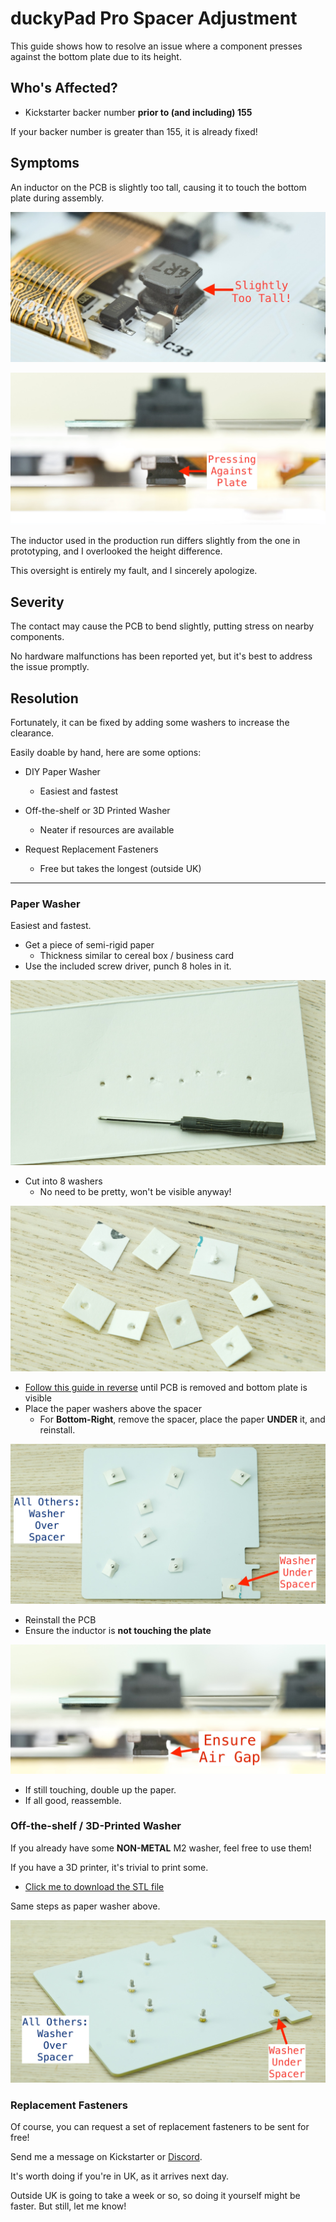 # duckyPad Pro Spacer Adjustment

This guide shows how to resolve an issue where a component presses against the bottom plate due to its height.

## Who's Affected?

* Kickstarter backer number **prior to (and including) 155**

If your backer number is greater than 155, it is already fixed!

## Symptoms

An inductor on the PCB is slightly too tall, causing it to touch the bottom plate during assembly.

![Alt text](../resources/photos/fix/inductor.jpeg)

![Alt text](../resources/photos/fix/touch.jpeg)

The inductor used in the production run differs slightly from the one in prototyping, and I overlooked the height difference.

This oversight is entirely my fault, and I sincerely apologize.

## Severity

The contact may cause the PCB to bend slightly, putting stress on nearby components.

No hardware malfunctions has been reported yet, but it's best to address the issue promptly.

## Resolution

Fortunately, it can be fixed by adding some washers to increase the clearance.

Easily doable by hand, here are some options:

* DIY Paper Washer

	* Easiest and fastest

* Off-the-shelf or 3D Printed Washer

	* Neater if resources are available

* Request Replacement Fasteners

	* Free but takes the longest (outside UK)

---------

### Paper Washer

Easiest and fastest.

* Get a piece of semi-rigid paper 
	* Thickness similar to cereal box / business card
* Use the included screw driver, punch 8 holes in it.

![Alt text](../resources/photos/fix/punch.jpeg)

* Cut into 8 washers
	* No need to be pretty, won't be visible anyway!

![Alt text](../resources/photos/fix/cut.jpeg)

* [Follow this guide in reverse](troubleshooting.md) until PCB is removed and bottom plate is visible
* Place the paper washers above the spacer
	* For **Bottom-Right**, remove the spacer, place the paper **UNDER** it, and reinstall.

![Alt text](../resources/photos/fix/wash.jpeg)

* Reinstall the PCB
* Ensure the inductor is **not touching the plate**

![Alt text](../resources/photos/fix/gap.jpeg)

* If still touching, double up the paper.
* If all good, reassemble.

### Off-the-shelf / 3D-Printed Washer

If you already have some **NON-METAL** M2 washer, feel free to use them!

If you have a 3D printer, it's trivial to print some.

* [Click me to download the STL file](../resources/photos/fix/dpp_washer.stl)

Same steps as paper washer above.

![Alt text](../resources/photos/fix/3d.jpeg)

### Replacement Fasteners

Of course, you can request a set of replacement fasteners to be sent for free!

Send me a message on Kickstarter or [Discord](https://discord.gg/4sJCBx5).

It's worth doing if you're in UK, as it arrives next day.

Outside UK is going to take a week or so, so doing it yourself might be faster. But still, let me know!






